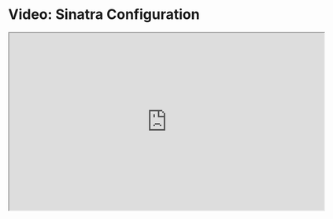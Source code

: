 # Video: Sinatra Configuration

<iframe src="https://player.vimeo.com/video/594027385/?title=0&byline=0&portrait=0" width="640" height="360" allowfullscreen="allowfullscreen" allow="autoplay; fullscreen; picture-in-picture"></iframe>
